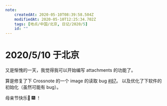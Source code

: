 ```yaml
---
note:
    createdAt: 2020-05-10T08:39:58.504Z
    modifiedAt: 2020-05-10T12:25:34.702Z
    tags: [地点/中国/北京, 日记/2020/5]
    id: ""
---
```

# 2020/5/10 于北京

又是惭愧的一天，我觉得我可以开始编写 attachments 的功能了。

算是修复了下 Crossnote 的一个 image 的读取 bug [#87](https://github.com/0xGG/crossnote/issues/87)。
以及优化了下软件的初始化（虽然可能有 bug）。  

母亲节快乐:woman: :fireworks: ！